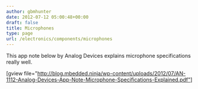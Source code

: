 ```yaml
---
author: gbmhunter
date: 2012-07-12 05:00:48+00:00
draft: false
title: Microphones
type: page
url: /electronics/components/microphones
---
```


This app note below by Analog Devices explains microphone specifications really well.

[gview file="http://blog.mbedded.ninja/wp-content/uploads/2012/07/AN-1112-Analog-Devices-App-Note-Microphone-Specifications-Explained.pdf"]
